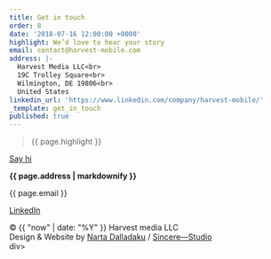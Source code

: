 ```yaml
---
title: Get in touch
order: 8
date: '2018-07-16 12:00:00 +0000'
highlight: We’d love to hear your story
email: contact@harvest-mobile.com
address: |-
  Harvest Media LLC<br>
  19C Trolley Square<br>
  Wilmington, DE 19806<br>
  United States
linkedin_url: 'https://www.linkedin.com/company/harvest-mobile/'
_template: get_in_touch
published: true
---
```


<div class="row">
  <div class="col-xs-12 col-sm-7">
    <blockquote><p>{{ page.highlight }}</p></blockquote>
    <a href="mailto:{{ page.email }}?subject=Inquiry" target="_blank" class="button">Say hi</a>
  </div>
  <div class="col-xs-12 col-sm-5">
    <p><strong>
      {{ page.address | markdownify }}
    </strong>
    <br>
    <p>{{ page.email }}</p>
    <a href="{{ page.linkedin_url }}" target="_blank">LinkedIn</a>
    </p>
  </div>
</div>
<div class="colophon">
  <div class="row">
    <div class="col-xs-12 col-sm-7">&copy; {{ "now" | date: "%Y" }} Harvest media LLC</div>
    <div class="col-xs-12 col-sm-5">Design & Website by <a href="https://www.nartadalladaku.com/" target="_blank">Narta Dalladaku</a> / <a href="https://sincere.studio" target="_blank">Sincere—Studio</a></div>div>
  </div>
</div>
